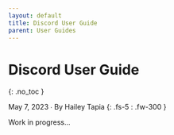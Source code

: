 ```yaml
---
layout: default
title: Discord User Guide
parent: User Guides
---
```


# Discord User Guide
{: .no_toc }

May 7, 2023 ∙ By Hailey Tapia
{: .fs-5 : .fw-300 }

Work in progress...